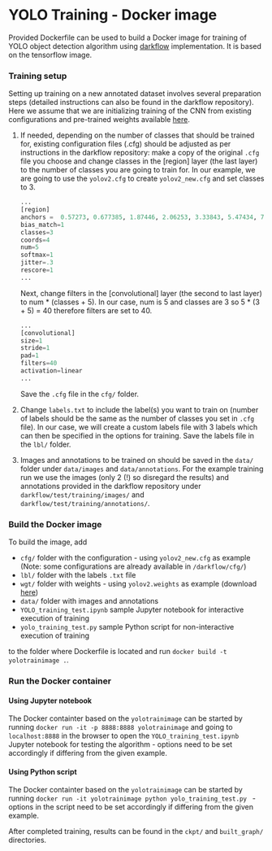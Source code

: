# YOLO Training - Docker image

Provided Dockerfile can be used to build a Docker image for training of YOLO object detection algorithm using [darkflow](https://github.com/thtrieu/darkflow) implementation. It is based on the tensorflow image. 

### Training setup
Setting up training on a new annotated dataset involves several preparation steps (detailed instructions can also be found in the darkflow repository). Here we assume that we are initializing training of the CNN from existing configurations and pre-trained weights available [here](https://pjreddie.com/darknet/yolo/).

1.  If needed, depending on the number of classes that should be trained for, existing configuration files (.cfg) should be adjusted as per instructions in the darkflow repository: make a copy of the original `.cfg` file you choose and change classes in the [region] layer (the last layer) to the number of classes you are going to train for. In our example, we are going to use the `yolov2.cfg` to create  `yolov2_new.cfg` and set classes to 3.
    
    ```python
    ...
    [region]
    anchors =  0.57273, 0.677385, 1.87446, 2.06253, 3.33843, 5.47434, 7.88282, 3.52778, 9.77052, 9.16828
    bias_match=1
    classes=3
    coords=4
    num=5
    softmax=1
    jitter=.3
    rescore=1
    ...
    ```
    Next, change filters in the [convolutional] layer (the second to last layer) to num * (classes + 5). In our case, num is 5 and
    classes are 3 so 5 * (3 + 5) = 40 therefore filters are set to 40.
    ```python
    ...
    [convolutional]
    size=1
    stride=1
    pad=1
    filters=40
    activation=linear    
    ...
    ```
    Save the `.cfg` file in the `cfg/` folder.
    
2.  Change `labels.txt` to include the label(s) you want to train on (number of labels should be the same as the number of classes you
set in `.cfg` file). In our case, we will create a custom labels file with 3 labels which can then be specified in the options for training. Save the labels file in the `lbl/` folder. 

3. Images and annotations to be trained on should be saved in the `data/` folder under `data/images` and `data/annotations`. For the example training run we use the images (only 2 (!) so disregard the results) and annotations provided in the darkflow repository under `darkflow/test/training/images/` and `darkflow/test/training/annotations/`.

### Build the Docker image
To build the image, add
* `cfg/` folder with the configuration - using `yolov2_new.cfg` as example (Note: some configurations are already available in `/darkflow/cfg/`)
* `lbl/` folder with the labels `.txt` file
* `wgt/` folder with weights - using `yolov2.weights` as example (download [here](https://pjreddie.com/media/files/yolov2.weights))
* `data/` folder with images and annotations
* `YOLO_training_test.ipynb` sample Jupyter notebook for interactive execution of training
* `yolo_training_test.py` sample Python script for non-interactive execution of training

to the folder where Dockerfile is located and run `docker build -t yolotrainimage .`.

### Run the Docker container

#### Using Jupyter notebook
The Docker containter based on the `yolotrainimage` can be started by running `docker run -it -p 8888:8888 yolotrainimage` and going to `localhost:8888` in the browser to open the `YOLO_training_test.ipynb` Jupyter notebook for testing the algorithm - options need to be set accordingly if differing from the given example. 

#### Using Python script
The Docker containter based on the `yolotrainimage` can be started by running `docker run -it yolotrainimage python yolo_training_test.py ` - options in the script need to be set accordingly if differing from the given example. 

After completed training, results can be found in the `ckpt/` and `built_graph/` directories.     

